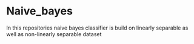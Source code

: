 # Naive_bayes
In this repositories naive bayes classifier is build on linearly separable as well as non-linearly separable dataset
